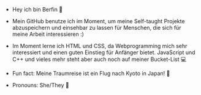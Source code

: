 - Hey ich bin Berfin 👋
- Mein GitHub benutze ich im Moment, um meine Self-taught Projekte abzuspeichern und einsehbar zu lassen für Menschen, die sich
  für meine Arbeit interessieren :)
- Im Moment lerne ich HTML und CSS, da Webprogramming mich sehr interessiert und einen guten Einstieg für Anfänger bietet. JavaScript und C++ und vieles mehr steht aber auch noch auf meiner Bucket-List 💻

- Fun fact: Meine Traumreise ist ein Flug nach Kyoto in Japan! 🗾
- Pronouns: She/They 👼
